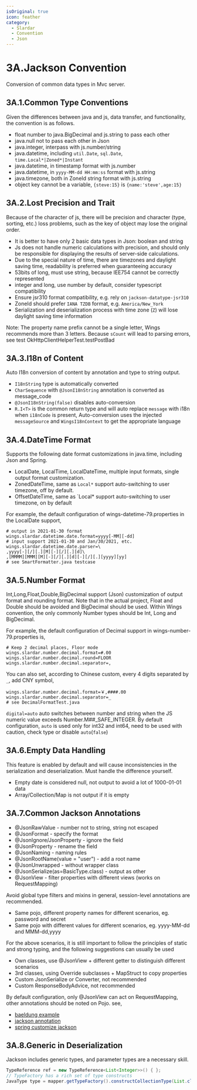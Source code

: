 ```yaml
---
isOriginal: true
icon: feather
category:
  - Slardar
  - Convention
  - Json
---
```


# 3A.Jackson Convention

Conversion of common data types in Mvc server.

## 3A.1.Common Type Conventions

Given the differences between java and js, data transfer, and functionality, the convention is as follows.

* float number to java.BigDecimal and js.string to pass each other
* java.null not to pass each other in Json
* java.integer, interpass with js.number/string
* java.datetime, including `util.Date`, `sql.Date`, `time.Local*|Zoned*|Instant`
* java.datetime, in timestamp format with js.number
* java.datetime, in `yyyy-MM-dd HH:mm:ss` format with js.string
* java.timezone, both in ZoneId string format with js.string
* object key cannot be a variable, `{steve:15}` is `{name:'steve',age:15}`

## 3A.2.Lost Precision and Trait

Because of the character of js, there will be precision and character (type, sorting, etc.) loss problems,
such as the key of object may lose the original order.

* It is better to have only 2 basic data types in Json: boolean and string
* Js does not handle numeric calculations with precision, and should only be
  responsible for displaying the results of server-side calculations.
* Due to the special nature of time, there are timezones and daylight saving time,
  readability is preferred when guaranteeing accuracy
* 53bits of long, must use string, because IEE754 cannot be correctly represented
* integer and long, use number by default, consider typescript compatibility
* Ensure jsr310 format compatibility, e.g. rely on `jackson-datatype-jsr310`
* ZoneId should prefer `IANA TZDB` format, e.g. `America/New_York`
* Serialization and deserialization process with time zone (`Z`) will lose daylight saving time information

Note: The property name prefix cannot be a single letter, Wings recommends more than 3 letters.
Because `sCount` will lead to parsing errors, see test OkHttpClientHelperTest.testPostBad

## 3A.3.I18n of Content

Auto I18n conversion of content by annotation and type to string output.

* `I18nString` type is automatically converted
* `CharSequence` with `@JsonI18nString` annotation is converted as message_code
* `@JsonI18nString(false)` disables auto-conversion
* `R.I<T>` is the common return type and will auto replace `message` with i18n when `i18nCode` is present,
  Auto-conversion uses the injected `messageSource` and `WingsI18nContext` to get the appropriate language

## 3A.4.DateTime Format

Supports the following date format customizations in java.time, including Json and Spring.

* LocalDate, LocalTime, LocalDateTime, multiple input formats, single output format customization.
* ZonedDateTime, same as `Local*` support auto-switching to user timezone, off by default.
* OffsetDateTime, same as `Local* support auto-switching to user timezone, on by default

For example, the default configuration of wings-datetime-79.properties in the LocalDate support,

```properties
# output in 2021-01-30 format
wings.slardar.datetime.date.format=yyyy[-MM][-dd]
# input support 2021-01-30 and Jan/30/2021, etc.
wings.slardar.datetime.date.parser=\
,yyyy[-][/][.][M][-][/][.][d]\
,[MMMM][MMM][M][-][/][.][d][-][/][.][yyyy][yy]
# see SmartFormatter.java testcase
```

## 3A.5.Number Format

Int,Long,Float,Double,BigDecimal support (Json) customization of output format and rounding format.
Note that in the actual project, Float and Double should be avoided and BigDecimal should be used.
Within Wings convention, the only commonly Number types should be Int, Long and BigDecimal.

For example, the default configuration of Decimal support in wings-number-79.properties is,

```properties
# Keep 2 decimal places, Floor mode
wings.slardar.number.decimal.format=#.00
wings.slardar.number.decimal.round=FLOOR
wings.slardar.number.decimal.separator=,
```

You can also set, according to Chinese custom, every 4 digits separated by `_`, add CNY symbol,

```properties
wings.slardar.number.decimal.format=￥,####.00
wings.slardar.number.decimal.separator=_
# see DecimalFormatTest.java
```

`digital=auto` auto switches between number and string when the JS numeric value exceeds
Number.M##_SAFE_INTEGER. By default configuration, `auto` is used only for int32 and int64,
need to be used with caution, check type or disable `auto`(`false`)

## 3A.6.Empty Data Handling

This feature is enabled by default and will cause inconsistencies in the serialization
and deserialization. Must handle the difference yourself.

* Empty date is considered null, not output to avoid a lot of 1000-01-01 data
* Array/Collection/Map is not output if it is empty

## 3A.7.Common Jackson Annotations

* @JsonRawValue - number not to string, string not escaped
* @JsonFormat - specify the format
* @JsonIgnore/JsonProperty - ignore the field
* @JsonProperty - rename the field
* @JsonNaming - naming rules
* @JsonRootName(value = "user") - add a root name
* @JsonUnwrapped - without wrapper class
* @JsonSerialize(as=BasicType.class) - output as other
* @JsonView - filter properties with different views (works on RequestMapping)

Avoid global type filters and mixins in general, session-level annotations are recommended.

* Same pojo, different property names for different scenarios, eg. password and secret
* Same pojo with different values for different scenarios, eg. yyyy-MM-dd and MMM-dd,yyyy

For the above scenarios, it is still important to follow the principles of static and strong typing,
and the following suggestions can usually be used

* Own classes, use @JsonView + different getter to distinguish different scenarios
* 3rd classes, using Override subclasses + MapStruct to copy properties
* Custom JsonSerialize or Converter, not recommended
* Custom ResponseBodyAdvice, not recommended

By default configuration, only @JsonView can act on RequestMapping, other annotations should be noted on Pojo.
see,

* [baeldung example](https://www.baeldung.com/jackson-annotations)
* [jackson annotation](https://github.com/FasterXML/jackson-annotations/wiki/Jackson-Annotations)
* [spring customize jackson](https://docs.spring.io/spring-boot/docs/3.0.3/reference/htmlsingle/#howto.spring-mvc.customize-jackson-objectmapper)

## 3A.8.Generic in Deserialization

Jackson includes generic types, and parameter types are a necessary skill.

```java
TypeReference ref = new TypeReference<List<Integer>>() { };
// TypeFactory has a rich set of type constructs
JavaType type = mapper.getTypeFactory().constructCollectionType(List.class, Foo.class)
```
